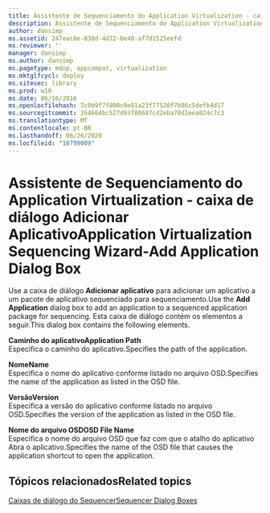 ```yaml
---
title: Assistente de Sequenciamento do Application Virtualization - caixa de diálogo Adicionar Aplicativo
description: Assistente de Sequenciamento do Application Virtualization - caixa de diálogo Adicionar Aplicativo
author: dansimp
ms.assetid: 247eac0e-830d-4d72-be48-af7d1525eefd
ms.reviewer: ''
manager: dansimp
ms.author: dansimp
ms.pagetype: mdop, appcompat, virtualization
ms.mktglfcycl: deploy
ms.sitesec: library
ms.prod: w10
ms.date: 06/16/2016
ms.openlocfilehash: 7c0b9f7f800c0e81a23f77520f7b86c5defb4d17
ms.sourcegitcommit: 354664bc527d93f80687cd2eba70d1eea024c7c3
ms.translationtype: MT
ms.contentlocale: pt-BR
ms.lasthandoff: 06/26/2020
ms.locfileid: "10799009"
---
```

# <span data-ttu-id="41f78-103">Assistente de Sequenciamento do Application Virtualization - caixa de diálogo Adicionar Aplicativo</span><span class="sxs-lookup"><span data-stu-id="41f78-103">Application Virtualization Sequencing Wizard-Add Application Dialog Box</span></span>


<span data-ttu-id="41f78-104">Use a caixa de diálogo **Adicionar aplicativo** para adicionar um aplicativo a um pacote de aplicativo sequenciado para sequenciamento.</span><span class="sxs-lookup"><span data-stu-id="41f78-104">Use the **Add Application** dialog box to add an application to a sequenced application package for sequencing.</span></span> <span data-ttu-id="41f78-105">Esta caixa de diálogo contém os elementos a seguir.</span><span class="sxs-lookup"><span data-stu-id="41f78-105">This dialog box contains the following elements.</span></span>

<a href="" id="application-path"></a>**<span data-ttu-id="41f78-106">Caminho do aplicativo</span><span class="sxs-lookup"><span data-stu-id="41f78-106">Application Path</span></span>**  
<span data-ttu-id="41f78-107">Especifica o caminho do aplicativo.</span><span class="sxs-lookup"><span data-stu-id="41f78-107">Specifies the path of the application.</span></span>

<a href="" id="name"></a>**<span data-ttu-id="41f78-108">Nome</span><span class="sxs-lookup"><span data-stu-id="41f78-108">Name</span></span>**  
<span data-ttu-id="41f78-109">Especifica o nome do aplicativo conforme listado no arquivo OSD.</span><span class="sxs-lookup"><span data-stu-id="41f78-109">Specifies the name of the application as listed in the OSD file.</span></span>

<a href="" id="version"></a>**<span data-ttu-id="41f78-110">Versão</span><span class="sxs-lookup"><span data-stu-id="41f78-110">Version</span></span>**  
<span data-ttu-id="41f78-111">Especifica a versão do aplicativo conforme listado no arquivo OSD.</span><span class="sxs-lookup"><span data-stu-id="41f78-111">Specifies the version of the application as listed in the OSD file.</span></span>

<a href="" id="osd-file-name"></a>**<span data-ttu-id="41f78-112">Nome do arquivo OSD</span><span class="sxs-lookup"><span data-stu-id="41f78-112">OSD File Name</span></span>**  
<span data-ttu-id="41f78-113">Especifica o nome do arquivo OSD que faz com que o atalho do aplicativo Abra o aplicativo.</span><span class="sxs-lookup"><span data-stu-id="41f78-113">Specifies the name of the OSD file that causes the application shortcut to open the application.</span></span>

## <span data-ttu-id="41f78-114">Tópicos relacionados</span><span class="sxs-lookup"><span data-stu-id="41f78-114">Related topics</span></span>


[<span data-ttu-id="41f78-115">Caixas de diálogo do Sequencer</span><span class="sxs-lookup"><span data-stu-id="41f78-115">Sequencer Dialog Boxes</span></span>](sequencer-dialog-boxes.md)

 

 





